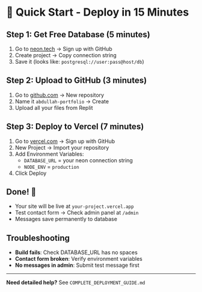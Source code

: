 # 🚀 Quick Start - Deploy in 15 Minutes

## Step 1: Get Free Database (5 minutes)
1. Go to [neon.tech](https://neon.tech) → Sign up with GitHub
2. Create project → Copy connection string
3. Save it (looks like: `postgresql://user:pass@host/db`)

## Step 2: Upload to GitHub (3 minutes)
1. Go to [github.com](https://github.com) → New repository
2. Name it `abdullah-portfolio` → Create
3. Upload all your files from Replit

## Step 3: Deploy to Vercel (7 minutes)
1. Go to [vercel.com](https://vercel.com) → Sign up with GitHub
2. New Project → Import your repository
3. Add Environment Variables:
   - `DATABASE_URL` = your neon connection string
   - `NODE_ENV` = `production`
4. Click Deploy

## Done! 🎉
- Your site will be live at `your-project.vercel.app`
- Test contact form → Check admin panel at `/admin`
- Messages save permanently to database

## Troubleshooting
- **Build fails**: Check DATABASE_URL has no spaces
- **Contact form broken**: Verify environment variables
- **No messages in admin**: Submit test message first

---
**Need detailed help?** See `COMPLETE_DEPLOYMENT_GUIDE.md`